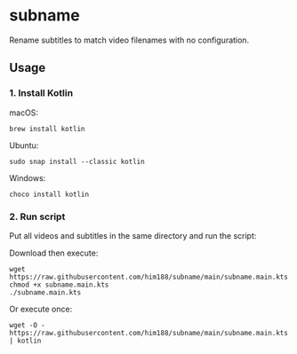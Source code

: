 # subname

Rename subtitles to match video filenames with no configuration.

## Usage

### 1. Install Kotlin

macOS:

```shell
brew install kotlin
```

Ubuntu:

```shell
sudo snap install --classic kotlin
```

Windows:

```shell
choco install kotlin
```

### 2. Run script

Put all videos and subtitles in the same directory and run the script:

Download then execute:

```shell
wget https://raw.githubusercontent.com/him188/subname/main/subname.main.kts
chmod +x subname.main.kts
./subname.main.kts
```

Or execute once:

```shell
wget -O - https://raw.githubusercontent.com/him188/subname/main/subname.main.kts | kotlin
```
